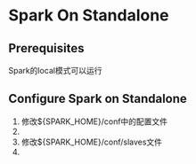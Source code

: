 # Spark On Standalone

## Prerequisites

Spark的local模式可以运行

## Configure Spark on Standalone 

1. 修改${SPARK_HOME}/conf中的配置文件
2. 
3. 修改${SPARK_HOME}/conf/slaves文件
4. 





